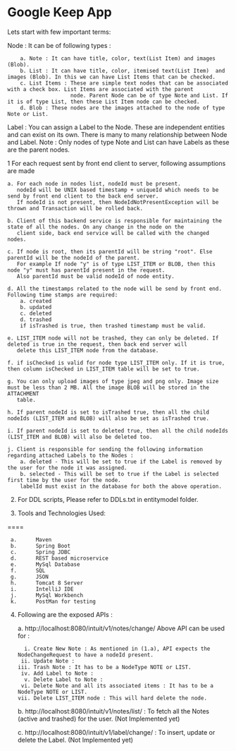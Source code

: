 # Google Keep App

Lets start with few important terms:

Node : It can be of following types :
        
        a. Note : It can have title, color, text(List Item) and images (Blob).
        b. List : It can have title, color, itemised text(List Item)  and images (Blob). In this we can have List Items that can be checked.
        c. List Items : These are simple text nodes that can be associated with a check box. List Items are associated with the parent
                        node. Parent Node can be of type Note and List. If it is of type List, then these List Item node can be checked.
        d. Blob : These nodes are the images attached to the node of type Note or List.                
                        
Label : You can assign a Label to the Node. These are independent entities and can exist on its own. There is many to many relationship between Node and Label.
        Note : Only nodes of type Note and List can have Labels as these are the parent nodes.
                

1 For each request sent by front end client to server, following assumptions are made

    a. For each node in nodes list, nodeId must be present.
       nodeId will be UNIX based timestamp + uniqueId which needs to be send by front end client to the back end server.
       If nodeId is not present, then NodeIdNotPresentException will be thrown and Transaction will be rolled back.

    b. Client of this backend service is responsible for maintaining the state of all the nodes. On any change in the node on the
       client side, back end service will be called with the changed nodes.

    c. If node is root, then its parentId will be string "root". Else parentId will be the nodeId of the parent.
       For example If node "y" is of type LIST_ITEM or BLOB, then this node "y" must has parentId present in the request.
       Also parentId must be valid nodeId of node entity.

    d. All the timestamps related to the node will be send by front end. Following time stamps are required:
        a. created
        b. updated
        c. deleted
        d. trashed
        if isTrashed is true, then trashed timestamp must be valid.

    e. LIST_ITEM node will not be trashed, they can only be deleted. If deleted is true in the request, then back end server will
       delete this LIST_ITEM node from the database.

    f. if isChecked is valid for node type LIST_ITEM only. If it is true, then column isChecked in LIST_ITEM table will be set to true.

    g. You can only upload images of type jpeg and png only. Image size must be less than 2 MB. All the image BLOB will be stored in the ATTACHMENT
       table.

    h. If parent nodeId is set to isTrashed true, then all the child nodeIds (LIST_ITEM and BLOB) will also be set as isTrashed true.

    i. If parent nodeId is set to deleted true, then all the child nodeIds (LIST_ITEM and BLOB) will also be deleted too.

    j. Client is responsible for sending the following information regarding attached Labels to the Nodes :
        a. deleted - This will be set to true if the Label is removed by the user for the node it was assigned.
        b. selected - This will be set to true if the Label is selected first time by the user for the node.
        labelId must exist in the database for both the above operation.



2. For DDL scripts, Please refer to DDLs.txt in entitymodel folder.

3. Tools and Technologies Used:

====

     a.      Maven
     b.      Spring Boot
     c.      Spring JDBC
     d.      REST based microservice
     e.      MySql Database
     f.      SQL
     g.      JSON
     h.      Tomcat 8 Server
     i.      IntelliJ IDE
     j.      MySql Workbench
     k.      PostMan for testing

     

4. Following are the exposed APIs :

    a. http://localhost:8080/intuit/v1/notes/change/
       Above API can be used for :

         i. Create New Note : As mentioned in (1.a), API expects the NodeChangeRequest to have a nodeId present.
        ii. Update Note :
       iii. Trash Note : It has to be a NodeType NOTE or LIST.
        iv. Add Label to Note :
         v. Delete Label to Note :
        vi. Delete Note and all its associated items : It has to be a NodeType NOTE or LIST.
       vii. Delete LIST_ITEM node : This will hard delete the node.
       
    b. http://localhost:8080/intuit/v1/notes/list/ : To fetch all the Notes (active and trashed) for the user.
                                                     (Not Implemented yet)
    
    c. http://localhost:8080/intuit/v1/label/change/ : To insert, update or delete the Label.
                                                      (Not Implemented yet)

